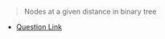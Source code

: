 > Nodes at a given distance in binary tree
- [Question Link](https://practice.geeksforgeeks.org/problems/nodes-at-given-distance-in-binary-tree/1/?track=sp-trees&batchId=152)
